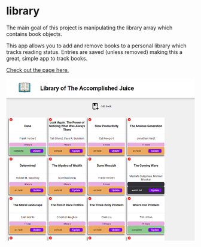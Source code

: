 # library
The main goal of this project is manipulating the library array
which contains book objects. 

This app allows you to add and remove books to a personal library
which tracks reading status. Entries are saved (unless removed)
making this a great, simple app to track books.

[Check out the page here.](https://lemonplague.github.io/library/)

![Screenshot of my project](https://github.com/LemonPlague/library/blob/main/assets/library.png)